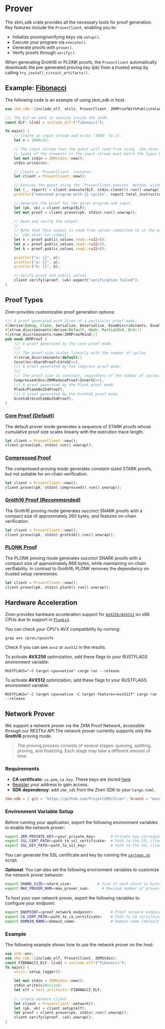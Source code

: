 # Prover

The zkm_sdk crate provides all the necessary tools for proof generation. Key features include the `ProverClient`, enabling you to:
- Initialize proving/verifying keys via `setup()`.
- Execute your program via `execute()`.
- Generate proofs with `prove()`.
- Verify proofs through `verify()`.

When generating Groth16 or PLONK proofs, the `ProverClient` automatically downloads the pre-generated proving key (pk) from a trusted setup by calling `try_install_circuit_artifacts()`.

## Example: [Fibonacci](https://github.com/ProjectZKM/Ziren/blob/main/examples/fibonacci/host/src/main.rs)

The following code is an example of using zkm_sdk in host.

```rust
use zkm_sdk::{include_elf, utils, ProverClient, ZKMProofWithPublicValues, ZKMStdin};

/// The ELF we want to execute inside the zkVM.
const ELF: &[u8] = include_elf!("fibonacci");

fn main() {
    // Create an input stream and write '1000' to it.
    let n = 1000u32;

    // The input stream that the guest will read from using `zkm_zkvm::io::read`. Note that the
    // types of the elements in the input stream must match the types being read in the program.
    let mut stdin = ZKMStdin::new();
    stdin.write(&n);

    // Create a `ProverClient` instance.
    let client = ProverClient::new();

    // Execute the guest using the `ProverClient.execute` method, without generating a proof.
    let (_, report) = client.execute(ELF, stdin.clone()).run().unwrap();
    println!("executed program with {} cycles", report.total_instruction_count());

    // Generate the proof for the given program and input.
    let (pk, vk) = client.setup(ELF);
    let mut proof = client.prove(&pk, stdin).run().unwrap();

    // Read and verify the output.
    //
    // Note that this output is read from values committed to in the program using
    // `zkm_zkvm::io::commit`.
    let n = proof.public_values.read::<u32>();
    let a = proof.public_values.read::<u32>();
    let b = proof.public_values.read::<u32>();

    println!("n: {}", n);
    println!("a: {}", a);
    println!("b: {}", b);

    // Verify proof and public values
    client.verify(&proof, &vk).expect("verification failed");
}
```

## Proof Types

Ziren provides customizable proof generation options:

```rust
/// A proof generated with Ziren of a particular proof mode.
#[derive(Debug, Clone, Serialize, Deserialize, EnumDiscriminants, EnumTryAs)]
#[strum_discriminants(derive(Default, Hash, PartialOrd, Ord))]
#[strum_discriminants(name(ZKMProofKind))]
pub enum ZKMProof {
    /// A proof generated by the core proof mode.
    ///
    /// The proof size scales linearly with the number of cycles.
    #[strum_discriminants(default)]
    Core(Vec<ShardProof<CoreSC>>),
    /// A proof generated by the compress proof mode.
    ///
    /// The proof size is constant, regardless of the number of cycles.
    Compressed(Box<ZKMReduceProof<InnerSC>>),
    /// A proof generated by the Plonk proof mode.
    Plonk(PlonkBn254Proof),
    /// A proof generated by the Groth16 proof mode.
    Groth16(Groth16Bn254Proof),
}
```

### [Core Proof (Default)](https://github.com/ProjectZKM/Ziren/blob/main/examples/fibonacci/host/src/main.rs)

The default prover mode generates a sequence of STARK proofs whose cumulative proof size scales linearly with the execution trace length.

```rust
let client = ProverClient::new();
client.prove(&pk, stdin).run().unwrap();
```

### [Compressed Proof](https://github.com/ProjectZKM/Ziren/blob/main/examples/fibonacci/host/bin/compressed.rs)

The compressed proving mode generates constant-sized STARK proofs, but not suitable for on-chain verification.

```rust
let client = ProverClient::new();
client.prove(&pk, stdin).compressed().run().unwrap();
```

### [Groth16 Proof (Recommended)](https://github.com/ProjectZKM/Ziren/blob/main/examples/fibonacci/host/bin/groth16_bn254.rs)

The Groth16 proving mode ​generates succinct SNARK proofs with a compact size of approximately 260 bytes, ​and features on-chain verification.

```rust
let client = ProverClient::new();
client.prove(&pk, stdin).groth16().run().unwrap();
```

### [PLONK Proof](https://github.com/ProjectZKM/Ziren/blob/main/examples/fibonacci/host/bin/plonk_bn254.rs)

The PLONK proving mode generates succinct SNARK proofs with a compact size of approximately 868 bytes, while maintaining on-chain verifiability. In contrast to Groth16, PLONK removes the dependency on trusted setup ceremonies.

```rust
let client = ProverClient::new();
client.prove(&pk, stdin).plonk().run().unwrap();
```

## Hardware Acceleration

Ziren provides hardware acceleration support for [`AVX256/AVX512`](https://en.wikipedia.org/wiki/Advanced_Vector_Extensions) on x86 CPUs due to support in [`Plonky3`](https://github.com/Plonky3/Plonky3).

You can check your CPU's AVX compatibility by running:

```shell
grep avx /proc/cpuinfo
```

Check if you can see `avx2` or `avx512` in the results.

To activate **AVX256** optimization, add these flags to your RUSTFLAGS environment variable:

```shell
RUSTFLAGS="-C target-cpu=native" cargo run --release
```

To activate **AVX512** optimization, add these flags to your RUSTFLAGS environment variable:

```shell
RUSTFLAGS="-C target-cpu=native -C target-feature=+avx512f" cargo run --release
```
## Network Prover
We support a network prover via the ZKM Proof Network, accessible through our RESTful API.The network prover currently supports only the **Groth16** proving mode.
>The proving process consists of several stages: queuing, splitting, proving, and finalizing.
Each stage may take a different amount of time.

### Requirements

- **CA certificate:** `ca.pem`, `ca.key`. These keys are stored [here](https://github.com/ProjectZKM/Ziren/tree/main/crates/sdk/tool)
- [Register](https://www.zkm.io/apply) your address to gain access.
- **SDK dependency**: add `zkm_sdk` from the Ziren SDK to your `Cargo.toml`:
```toml
zkm-sdk = { git = "https://github.com/ProjectZKM/Ziren", branch = "main" }
```
### Environment Variable Setup
Before running your application, export the following environment variables to enable the network prover:
```bash
export ZKM_PRIVATE_KEY=<your_private_key>       # Private key corresponding to your registered public key
export SSL_CERT_PATH=<path_to_ssl_certificate>  # Path to the SSL client certificate (e.g., ssl.pem)
export SSL_KEY_PATH=<path_to_ssl_key>           # Path to the SSL client private key (e.g., ssl.key)
```
You can generate the SSL certificate and key by running the [`certgen.sh`](https://github.com/ProjectZKM/Ziren/blob/main/crates/sdk/tool/certgen.sh) script.

**Optional**: You can also set the following environment variables to customize the network prover behavior:

```bash
export SHARD_SIZE=<shard_size>            # Size of each shard in bytes. 
export MAX_PROVER_NUM=<max_prover_num>      # Maximum number of provers to use in parallel.
```


To host your own network prover, export the following variables to configure your endpoint:
```bash
export ENDPOINT=<proof_network_endpoint>        # Proof network endpoint (default: https://152.32.186.45:20002)
export CA_CERT_PATH=<path_to_ca_certificate>    # Path to CA certificate (default: ca.pem)
export DOMAIN_NAME=<domain_name>                # Domain name (default: "stage")
```

### Example

The following example shows how to use the network prover on the host:

```rust
use std::env;
use zkm_sdk::{include_elf, ProverClient, ZKMStdin};
const FIBONACCI_ELF: &[u8] = include_elf!("fibonacci");
fn main() {
    utils::setup_logger();

    let mut stdin = ZKMStdin::new();
    stdin.write(&10usize);
    let elf = test_artifacts::FIBONACCI_ELF;
    
    // create network client
    let client = ProverClient::network();
    let (pk, vk) = client.setup(elf);
    let proof = client.prove(&pk, stdin).run().unwrap();
    client.verify(&proof, &vk).unwrap();
}
```
